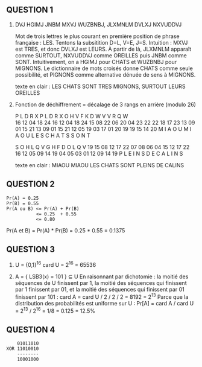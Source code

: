 QUESTION 1
----------

1. DVJ HGIMJ JNBM MXVJ WUZBNBJ, JLXMNLM DVLXJ NXVUDDVJ

   Mot de trois lettres le plus courant en première position de phrase
   française : LES.  Tentons la subsitition D=L, V=E, J=S.
   Intuition : MXVJ est TRES, et donc DVLXJ est LEURS.
   À partir de là, JLXMNLM apparaît comme SURTOUT, NXVUDDVJ comme OREILLES
   puis JNBM comme SONT.
   Intuitivement, on a HGIMJ pour CHATS et WUZBNBJ pour MIGNONS.
   Le dictionnaire de mots croisés donne CHATS comme seule possibilité,
   et PIGNONS comme alternative dénuée de sens à MIGNONS.

   texte en clair : LES CHATS SONT TRES MIGNONS, SURTOUT LEURS OREILLES


2. Fonction de déchiffrement = décalage de 3 rangs en arrière (modulo 26)

   P  L  D  R  X   P  L  D  R  X   O  H  V   F  K  D  W  V   V  R  Q  W   
   16 12 04 18 24  16 12 04 18 24  15 08 22  06 20 04 23 22  22 18 17 23
   13 09 01 15 21  13 09 01 15 21  12 05 19  03 17 01 20 19  19 15 14 20
   M  I  A  O  U   M  I  A  O  U   L  E  S   C  H  A  T  S   S  O  N  T

   S  O  H  L  Q  V   G  H   F  D  O  L  Q  V
   19 15 08 12 17 22  07 08  06 04 15 12 17 22
   16 12 05 09 14 19  04 05  03 01 12 09 14 19
   P  L  E  I  N  S   D  E   C  A  L  I  N  S

   texte en clair : MIAOU MIAOU LES CHATS SONT PLEINS DE CALINS


QUESTION 2
----------
```
Pr(A) = 0.25  
Pr(B) = 0.55  
Pr(A ou B) <= Pr(A) + Pr(B)  
           <= 0.25  + 0.55  
           <= 0.80
```

Pr(A et B) = Pr(A) * Pr(B) = 0.25 * 0.55 = 0.1375


QUESTION 3
----------

1. U = {0,1}<sup>16</sup>
   card U = 2<sup>16</sup> = 65536

2. A = { LSB3(x) = 101 } ⊆ U
   En raisonnant par dichotomie : la moitié des séquences de U finissent par 1, 
   la moitié des séquences qui finissent par 1 finissent par 01, et la moitié des 
   séquences qui finissent par 01 finissent par 101 :
   card A = card U / 2 / 2 / 2  = 8192 = 2<sup>13</sup>
   Parce que la distribution des probabilités est uniforme sur U :
   Pr[A] = card A / card U = 2<sup>13</sup> / 2<sup>16</sup> = 1/8 = 0.125 = 12.5%


QUESTION 4
----------
```
    01011010
XOR 11010010
    --------
    10001000
```
